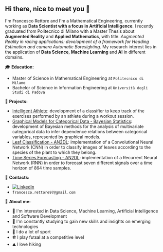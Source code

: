 ## Hi there, nice to meet you 👋

I'm Francesco Rettore and I'm a Mathematical Engineering, currently working as **Data Scientist with a focus in Artificial Intelligence**.
I recently graduated from Politecnico di Milano with a Master Thesis about **Augmented Reality** and **Applied Mathematics**, with title: *Augmented Reality in racing applications: development of a framework for Heading Estimation and camera Automatic Boresighting*.
My research interest lies in the application of **Data Science**, **Machine Learning** and **AI** in different domains.

🎓 **Education:**
- Master of Science in Mathematical Engineering at `Politecnico di Milano`
- Bachelor of Science in Information Engineering at `Università degli Studi di Padova`

📌 **Projects:**
- [Intelligent Athlete](https://github.com/Sesco97/Intelligent-Athlete): development of a classifier to keep track of the exercises performed by an athlete during a workout session.
- [Graphical Models for Categorical Data - Bayesian Statistics](https://github.com/Sesco97/GraphicalModels-BayesStat): development of Bayesian methods for the analysis of multivariate categorical data to infer dependence relations between categorical variables, represented by graphical models.
- [Leaf Classification - AN2DL](https://github.com/Sesco97/LeafClassification-AN2DL): implementation of a Convolutional Neural Network (CNN) in order to classify images of leaves according to the species of the plant to which they belong.
- [Time Series Forecasting - AN2DL](https://github.com/Sesco97/TimeSeriesForecasting-AN2DL): implementation of a Recurrent Neural Network (RNN) in order to forecast seven different signals over a time horizon of 864 time samples.

📢 **Contacts:**
- [![LinkedIn](https://img.shields.io/badge/-LinkedIn-blue?style=flat&logo=Linkedin&logoColor=white)](https://www.linkedin.com/in/francesco-rettore/)
- `francesco.rettore97@gmail.com`

👦 **About me:**
- 👀 I'm interested in Data Science, Machine Learning, Artificial Intelligence and Software Development
- 🌱 I'm constantly studying to gain new skills and insights on emerging technologies
- 🏃 I do a lot of sport
- ⚽ I play futsal at a competitive level
- ⛰️ I love hiking
